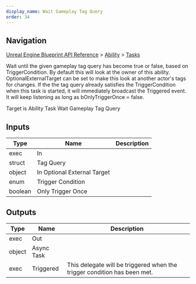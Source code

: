 ```yaml
---
display_name: Wait Gameplay Tag Query
order: 34
---
```

## Navigation

[Unreal Engine Blueprint API Reference](https://dev.epicgames.com/documentation/en-us/unreal-engine/BlueprintAPI) > [Ability](https://dev.epicgames.com/documentation/en-us/unreal-engine/BlueprintAPI/Ability) > [Tasks](https://dev.epicgames.com/documentation/en-us/unreal-engine/BlueprintAPI/Ability/Tasks)

Wait until the given gameplay tag query has become true or false, based on TriggerCondition.
By default this will look at the owner of this ability. OptionalExternalTarget can be set to
make this look at another actor's tags for changes. If the the tag query already satisfies
the TriggerCondition when this task is started, it will immediately broadcast the Triggered
event. It will keep listening as long as bOnlyTriggerOnce = false.

Target is Ability Task Wait Gameplay Tag Query

## Inputs

| Type | Name | Description |
| --- | --- | --- |
| exec | In |  |
| struct | Tag Query |  |
| object | In Optional External Target |  |
| enum | Trigger Condition |  |
| boolean | Only Trigger Once |  |

## Outputs

| Type | Name | Description |
| --- | --- | --- |
| exec | Out |  |
| object | Async Task |  |
| exec | Triggered | This delegate will be triggered when the trigger condition has been met. |
